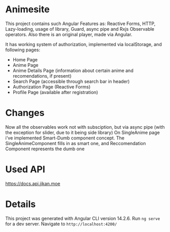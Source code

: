 # Animesite

This project contains such Angular Features as: Reactive Forms, HTTP, Lazy-loading, usage of library, Guard, async pipe and Rxjs Observable operators. Also there is an original player, made via Angular.

It has working system of authorization, implemented via localStorage, and following pages:
- Home Page
- Anime Page
- Anime Details Page (information about certain anime and recomendations, if present)
- Search Page (accessible through search bar in header)
- Authorization Page (Reactive Forms)
- Profile Page (available after registration)

# Changes
Now all the observables work not with subsciption, but via async pipe (with the exception for slider, due to it being side library)
On SingleAnime page i've implemented Smart-Dumb component concept. The SingleAnimeComponent fills in as smart one, and Reccomendation Component represents the dumb one

# Used API

https://docs.api.jikan.moe

# Details

This project was generated with Angular CLI version 14.2.6.
Run `ng serve` for a dev server. Navigate to `http://localhost:4200/`
